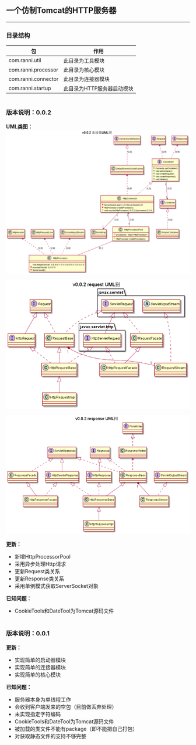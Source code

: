 一个仿制Tomcat的HTTP服务器  
---
---

### 目录结构
|包|作用|
|----|----|
|com.ranni.util|此目录为工具模块|
|com.ranni.processor|此目录为核心模块|
|com.ranni.connector|此目录为连接器模块|  
|com.ranni.startup|此目录为HTTP服务器启动模块|  

#
### 版本说明：0.0.2
**UML类图：**
![img](uml/v0.0.2/connector.png)

![img](uml/v0.0.2/request.png)

![img](uml/v0.0.2/response.png)

**更新：**
- 新增HttpProcessorPool
- 采用异步处理Http请求
- 更新Request类关系
- 更新Response类关系
- 采用单例模式获取ServerSocket对象  
  
**已知问题：**
- CookieTools和DateTool为Tomcat源码文件  

# 
### 版本说明：0.0.1
**更新：**
- 实现简单的启动器模块
- 实现简单的连接器模块
- 实现简单的核心模块

**已知问题：**
- 服务器本身为单线程工作
- 会收到客户端发来的空包（目前做丢弃处理）
- 未实现指定字符编码
- CookieTools和DateTool为Tomcat源码文件
- 被加载的类文件不能有package（即不能把自己打包）
- 对获取静态文件的支持不够完整